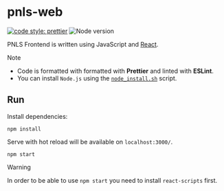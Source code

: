 # pnls-web
[![code style: prettier](https://img.shields.io/badge/code_style-prettier-ff69b4.svg)](https://github.com/prettier/prettier)
![Node version](https://img.shields.io/badge/Node.js-%3E=20.4.0-darkgreen.svg)


PNLS Frontend is written using JavaScript and [React](https://github.com/facebook/react).

> [!NOTE]
> - Code is formatted with formatted with **Prettier** and linted with **ESLint**.
> - You can install `Node.js` using the [`node_install.sh`](./node_install.sh) script.

## Run

Install dependencies:

```shell
npm install
```

Serve with hot reload will be available on `localhost:3000/`.

```shell
npm start
```

> [!WARNING]
> In order to be able to use `npm start` you need to install `react-scripts` first.